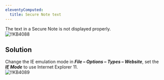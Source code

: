 ```yaml
---
eleventyComputed:
  title: Secure Note text
---
```

The text in a Secure Note is not displayed properly.  
![!!KB4088](https://webdevolutions.azureedge.net/docs/en/kb/KB4088.png)
## Solution
Change the IE emulation mode in ***File – Options – Types – Website***, set the ***IE Mode*** to use Internet Explorer 11.  
![!!KB4089](https://webdevolutions.azureedge.net/docs/en/kb/KB4089.png)
